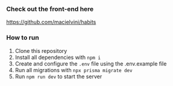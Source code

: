 ### Check out the front-end here
https://github.com/macielvini/habits

### How to run

1. Clone this repository
2. Install all dependencies with `npm i`
3. Create and configure the `.env` file using the .env.example file
4. Run all migrations with `npx prisma migrate dev`
5. Run `npm run dev` to start the server
